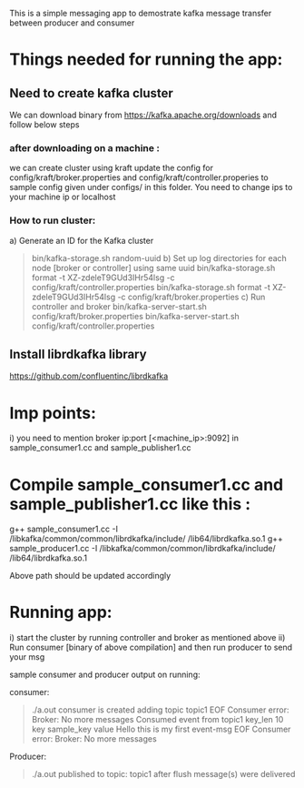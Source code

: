 This is a simple messaging app to demostrate kafka message transfer between producer and consumer

# Things needed for running the app:

## Need to create kafka cluster
We can download binary from https://kafka.apache.org/downloads and follow below steps 

### after downloading on a machine :
we can create cluster using kraft
update the config for config/kraft/broker.properties and config/kraft/controller.properies to sample config given under configs/ in this folder.
You need to change ips to your machine ip or localhost

### How to run cluster:
a) Generate an ID for the Kafka cluster
   > bin/kafka-storage.sh random-uuid
b) Set up log directories for each node [broker or controller] using same uuid
   > bin/kafka-storage.sh format -t XZ-zdeleT9GUd3IHr54lsg -c config/kraft/controller.properties
   > bin/kafka-storage.sh format -t XZ-zdeleT9GUd3IHr54lsg -c config/kraft/broker.properties
c) Run controller and broker
   > bin/kafka-server-start.sh config/kraft/broker.properties
   > bin/kafka-server-start.sh config/kraft/controller.properties

## Install librdkafka library
https://github.com/confluentinc/librdkafka


# Imp points:
i) you need to mention broker ip:port [<machine_ip>:9092] in sample_consumer1.cc and sample_publisher1.cc


# Compile sample_consumer1.cc and sample_publisher1.cc like this :
g++ sample_consumer1.cc -I /libkafka/common/common/librdkafka/include/ /lib64/librdkafka.so.1
g++ sample_producer1.cc -I /libkafka/common/common/librdkafka/include/ /lib64/librdkafka.so.1

Above path should be updated accordingly


# Running app:
i) start the cluster by running controller and broker as mentioned above
ii) Run consumer [binary of above compilation] and then run producer to send your msg

sample consumer and producer output on running:

consumer:
> ./a.out
consumer is created
adding topic topic1
EOF Consumer error: Broker: No more messages
Consumed event from topic1 key_len 10
key
sample_key
value
Hello
this is my first event-msg
EOF Consumer error: Broker: No more messages

Producer:
> ./a.out
published to topic: topic1
after flush
message(s) were delivered





